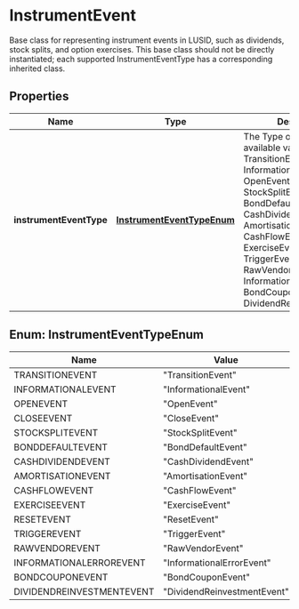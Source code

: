 

# InstrumentEvent

Base class for representing instrument events in LUSID, such as dividends, stock splits, and option exercises.  This base class should not be directly instantiated; each supported InstrumentEventType has a corresponding inherited class.

## Properties

Name | Type | Description | Notes
------------ | ------------- | ------------- | -------------
**instrumentEventType** | [**InstrumentEventTypeEnum**](#InstrumentEventTypeEnum) | The Type of Event. The available values are: TransitionEvent, InformationalEvent, OpenEvent, CloseEvent, StockSplitEvent, BondDefaultEvent, CashDividendEvent, AmortisationEvent, CashFlowEvent, ExerciseEvent, ResetEvent, TriggerEvent, RawVendorEvent, InformationalErrorEvent, BondCouponEvent, DividendReinvestmentEvent | 



## Enum: InstrumentEventTypeEnum

Name | Value
---- | -----
TRANSITIONEVENT | &quot;TransitionEvent&quot;
INFORMATIONALEVENT | &quot;InformationalEvent&quot;
OPENEVENT | &quot;OpenEvent&quot;
CLOSEEVENT | &quot;CloseEvent&quot;
STOCKSPLITEVENT | &quot;StockSplitEvent&quot;
BONDDEFAULTEVENT | &quot;BondDefaultEvent&quot;
CASHDIVIDENDEVENT | &quot;CashDividendEvent&quot;
AMORTISATIONEVENT | &quot;AmortisationEvent&quot;
CASHFLOWEVENT | &quot;CashFlowEvent&quot;
EXERCISEEVENT | &quot;ExerciseEvent&quot;
RESETEVENT | &quot;ResetEvent&quot;
TRIGGEREVENT | &quot;TriggerEvent&quot;
RAWVENDOREVENT | &quot;RawVendorEvent&quot;
INFORMATIONALERROREVENT | &quot;InformationalErrorEvent&quot;
BONDCOUPONEVENT | &quot;BondCouponEvent&quot;
DIVIDENDREINVESTMENTEVENT | &quot;DividendReinvestmentEvent&quot;



